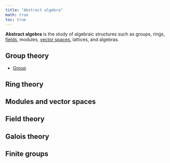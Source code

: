 ```yaml
---
title: "Abstract algebra"
math: true
toc: true
---
```


**Abstract algebra** is the study of algebraic structures such as groups, rings, [fields](notes/Field.md), modules, [vector spaces](notes/Vector%20space.md), lattices, and algebras.

## Group theory
- [Group](notes/Group.md)

## Ring theory

## Modules and vector spaces

## Field theory

## Galois theory

## Finite groups